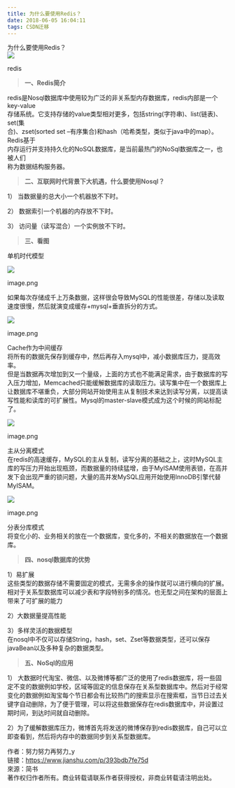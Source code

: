```yaml
---
title: 为什么要使用Redis？
date: 2018-06-05 16:04:11
tags: CSDN迁移
---
```

  为什么要使用Redis？  
![](//upload-images.jianshu.io/upload_images/8012627-7107c9f84077d337.png?imageMogr2/auto-orient/strip%7CimageView2/2/w/700)  
  
redis  
  

> **一、Redis简介**
> 
> 
redis是Nosql数据库中使用较为广泛的非关系型内存数据库，redis内部是一个key-value  
存储系统。它支持存储的value类型相对更多，包括string(字符串)、list(链表)、set(集  
合)、zset(sorted set –有序集合)和hash（哈希类型，类似于java中的map）。Redis基于  
内存运行并支持持久化的NoSQL数据库，是当前最热门的NoSql数据库之一，也被人们  
称为数据结构服务器。


> **二、互联网时代背景下大机遇，什么要使用Nosql？**
> 
> 
1） 当数据量的总大小一个机器放不下时。

2） 数据索引一个机器的内存放不下时。

3） 访问量（读写混合）一个实例放不下时。


> **三、看图**
> 
> 
单机时代模型

![](//upload-images.jianshu.io/upload_images/8012627-cd01623c936a02cf.png?imageMogr2/auto-orient/strip%7CimageView2/2/w/700)  
  
image.png  
  
如果每次存储成千上万条数据，这样很会导致MySQL的性能很差，存储以及读取速度很慢，然后就演变成缓存+mysql+垂直拆分的方式。

![](//upload-images.jianshu.io/upload_images/8012627-e740c358bb08e9ff.png?imageMogr2/auto-orient/strip%7CimageView2/2/w/700)  
  
image.png  
  
Cache作为中间缓存  
将所有的数据先保存到缓存中，然后再存入mysql中，减小数据库压力，提高效率。  
但是当数据再次增加到又一个量级，上面的方式也不能满足需求，由于数据库的写入压力增加，Memcached只能缓解数据库的读取压力。读写集中在一个数据库上让数据库不堪重负，大部分网站开始使用主从复制技术来达到读写分离，以提高读写性能和读库的可扩展性。Mysql的master-slave模式成为这个时候的网站标配了。

![](//upload-images.jianshu.io/upload_images/8012627-5a1aa7052c06ade8.png?imageMogr2/auto-orient/strip%7CimageView2/2/w/700)  
  
image.png  
  
主从分离模式  
在redis的高速缓存，MySQL的主从复制，读写分离的基础之上，这时MySQL主库的写压力开始出现瓶颈，而数据量的持续猛增，由于MyISAM使用表锁，在高并发下会出现严重的锁问题，大量的高并发MySQL应用开始使用InnoDB引擎代替MyISAM。

![](//upload-images.jianshu.io/upload_images/8012627-d87617b3ece03695.png?imageMogr2/auto-orient/strip%7CimageView2/2/w/700)  
  
image.png  
  
分表分库模式  
将变化小的、业务相关的放在一个数据库，变化多的，不相关的数据放在一个数据库。


> **四、nosql数据库的优势**
> 
> 
1）易扩展  
这些类型的数据存储不需要固定的模式，无需多余的操作就可以进行横向的扩展。相对于关系型数据库可以减少表和字段特别多的情况。也无型之间在架构的层面上带来了可扩展的能力

2）大数据量提高性能

3）多样灵活的数据模型  
在nosql中不仅可以存储String，hash，set、Zset等数据类型，还可以保存javaBean以及多种复杂的数据类型。


> **五、NoSql的应用**
> 
> 
1） 大数据时代淘宝、微信、以及微博等都广泛的使用了redis数据库，将一些固定不变的数据例如学校，区域等固定的信息保存在关系型数据库中。然后对于经常变化的数据例如淘宝每个节日都会有比较热门的搜索显示在搜索框，当节日过去关键字自动删除，为了便于管理，可以将这些数据保存在redis数据库中，并设置过期时间，到达时间就自动删除。

2）为了缓解数据库压力，微博首先将发送的微博保存到redis数据库，自己可以立即查看到，然后将内存中的数据同步到关系型数据库。

  
  
  
作者：努力努力再努力_y  
链接：https://www.jianshu.com/p/393bdb7fe75d  
來源：简书  
著作权归作者所有。商业转载请联系作者获得授权，非商业转载请注明出处。  
   
 